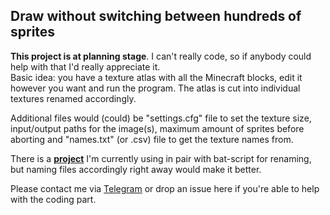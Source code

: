 ## Draw without switching between hundreds of sprites

**This project is at planning stage**. I can't really code, so if anybody could help with that I'd really appreciate it. <br>
Basic idea: you have a texture atlas with all the Minecraft blocks, edit it however you want and run the program. The atlas is cut into individual textures renamed accordingly. 

Additional files would (could) be "settings.cfg" file to set the texture size, input/output paths for the image(s), maximum amount of sprites before aborting and "names.txt" (or .csv) file to get the texture names from. 

There is a [**project**](https://github.com/Clashsoft/Texture-Separator) I'm currently using in pair with bat-script for renaming, but naming files accordingly right away would make it better. 

Please contact me via [Telegram](tg://resolve?domain=temhotaokeaha) or drop an issue here if you're able to help with the coding part. 
